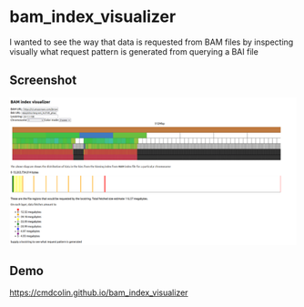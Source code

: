 # bam_index_visualizer

I wanted to see the way that data is requested from BAM files by inspecting
visually what request pattern is generated from querying a BAI file

## Screenshot

![](img/1.png)

## Demo

https://cmdcolin.github.io/bam_index_visualizer

